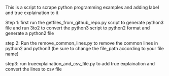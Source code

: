 This is a script to scrape python programming examples and adding label and  true explaination to it 


Step 1:
first run the getfiles_from_github_repo.py script to generate python3 file
and run 3to2 to convert the python3 script to python2 format and generate a python2 file


step 2:
Run the remove_common_lines.py to remove the common lines in python2 and python3 (be sure to change the file_path according to your file name)


step3:
run trueexplaination_and_csv_file.py to add true explaination and convert the lines to csv file
